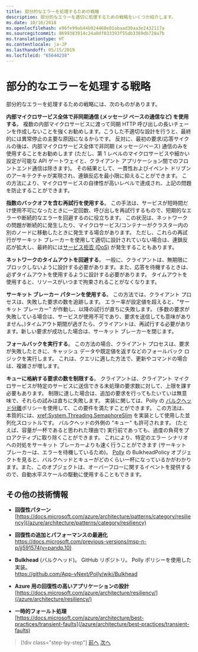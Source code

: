 ```yaml
---
title: 部分的なエラーを処理するための戦略
description: 部分的なエラーを適切に処理するための戦略をいくつか紹介します。
ms.date: 10/16/2018
ms.openlocfilehash: e96fe99ab44b924460e01abaad30aa3e2432117a
ms.sourcegitcommit: 8699383914c24a0df033393f55db3369db728a7b
ms.translationtype: HT
ms.contentlocale: ja-JP
ms.lasthandoff: 05/15/2019
ms.locfileid: "65644238"
---
```

# <a name="strategies-to-handle-partial-failure"></a>部分的なエラーを処理する戦略

部分的なエラーを処理するための戦略には、次のものがあります。

**内部マイクロサービス全体で非同期通信 (メッセージ ベースの通信など) を使用する**。 複数の内部マイクロサービスに渡って同期 HTTP 呼び出しの長いチェーンを作成しないことを強くお勧めします。こうした不適切な設計を行うと、最終的には異常停止の主要な原因になるからです。 反対に、最初の要求/応答サイクルの後は、内部マイクロサービス全体で非同期 (メッセージベース) 通信のみを使用することをお勧めします (ただし、第 1 レベルのマイクロサービスや細かい設定が可能な API ゲートウェイと、クライアント アプリケーション間でのフロントエンド通信は除きます)。 その結果として、一貫性およびイベント ドリブンのアーキテクチャが実現され、連鎖反応を最小限に抑えることができます。 この方法により、マイクロサービスの自律性が高いレベルで達成され、上記の問題を防止することができます。

**指数のバックオフを含む再試行を使用する**。 この手法は、サービスが短時間だけ使用不可になったときに一定回数、呼び出しを再試行するもので、短期的なエラーや断続的なエラーを回避するのに役立ちます。 この状況は、ネットワークの問題が断続的に発生したり、マイクロサービス/コンテナーがクラスター内の別のノードに移動したときに発生する場合があります。 ただし、これらの再試行がサーキット ブレーカーを使用して適切に設計されていない場合は、連鎖反応が拡大し、最終的には[サービス拒否 (DoS)](https://en.wikipedia.org/wiki/Denial-of-service_attack) が発生することもあります。

**ネットワークのタイムアウトを回避する**。 一般に、クライアントは、無期限にブロックしないように設計する必要があります。また、応答を待機するときは、必ずタイムアウトを使用するように設計する必要があります。 タイムアウトを使用すると、リソースがいつまで拘束されることがなくなります。

**サーキット ブレーカー パターンを使用する**。 この方法では、クライアント プロセスは、失敗した要求の数を追跡します。 エラー率が設定値を超えると、"サーキット ブレーカー" が作動し、以降の試行が直ちに失敗します。 (多数の要求が失敗している場合は、サービスが使用不可であり、要求を送信しても意味がありません。)タイムアウト期間が過ぎたら、クライアントは、再試行する必要があります。新しい要求が成功した場合は、サーキット ブレーカーを閉じます。

**フォールバックを実行する**。 この方法の場合、クライアント プロセスは、要求が失敗したときに、キャッシュ データや既定値を返すなどのフォールバック ロジックを実行します。 これは、クエリに適した方法で、更新やコマンドの場合は、複雑さが増します。

**キューに格納する要求の数を制限する**。 クライアントは、クライアント マイクロサービスが特定のサービスに送信できる未処理の要求数に対して、上限を課す必要もあります。 制限に達した場合は、追加の要求を行ってもたいていは無意味で、それらの試みは直ちに失敗します。 実装に関しては、Polly の [バルクヘッド分離](https://github.com/App-vNext/Polly/wiki/Bulkhead)ポリシーを使用して、この要件を満たすことができます。 この方法は、本質的には、<xref:System.Threading.SemaphoreSlim> を実装として使用した並列化スロットルです。 バルクヘッドの外側の "キュー" も許可されます。 (たとえば、容量が一杯であると思われた理由で) 実行前であっても、過度の負荷をプロアクティブに取り除くことができます。 これにより、特定のエラー シナリオへの対処をサーキット ブレーカーよりも速く行うことができます (サーキット ブレーカーは、エラーを待機しているため)。 [Polly](http://www.thepollyproject.org/) の BulkheadPolicy オブジェクトを見ると、バルクヘッドとキューがどのくらい一杯になっているかがわかります。また、このオブジェクトは、オーバーフローに関するイベントを提供するので、自動水平スケールの駆動に使用することもできます。

## <a name="additional-resources"></a>その他の技術情報

- **回復性パターン**\
  [https://docs.microsoft.com/azure/architecture/patterns/category/resiliency](/azure/architecture/patterns/category/resiliency)

- **回復性の追加とパフォーマンスの最適化**\
  <https://docs.microsoft.com/previous-versions/msp-n-p/jj591574(v=pandp.10)>

- **Bulkhead** (バルクヘッド)。 GitHub リポジトリ。 Polly ポリシーを使用した実装。\
  <https://github.com/App-vNext/Polly/wiki/Bulkhead>

- **Azure 用の回復性の高いアプリケーションの設計**\
  [https://docs.microsoft.com/azure/architecture/resiliency/](/azure/architecture/resiliency/)

- **一時的フォールト処理**\
  [https://docs.microsoft.com/azure/architecture/best-practices/transient-faults](/azure/architecture/best-practices/transient-faults)

>[!div class="step-by-step"]
>[前へ](handle-partial-failure.md)
>[次へ](implement-retries-exponential-backoff.md)
